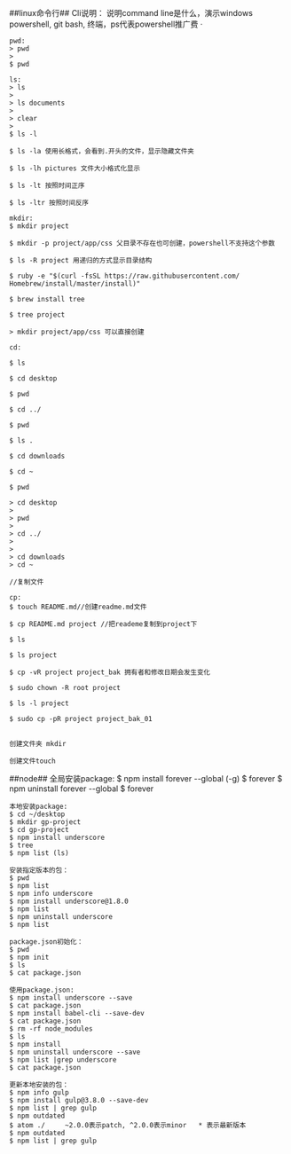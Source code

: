 ##linux命令行##
	Cli说明：
	说明command line是什么，演示windows powershell, git bash, 终端，ps代表powershell推广费 ·  
	
	pwd:
	> pwd
	> 
	$ pwd
	
	ls:
	> ls
	> 
	> ls documents
	> 
	> clear
	> 
	$ ls -l
	
	$ ls -la 使用长格式，会看到.开头的文件，显示隐藏文件夹
	
	$ ls -lh pictures 文件大小格式化显示
	
	$ ls -lt 按照时间正序
	
	$ ls -ltr 按照时间反序
	
	mkdir:
	$ mkdir project
	
	$ mkdir -p project/app/css 父目录不存在也可创建，powershell不支持这个参数
	
	$ ls -R project 用递归的方式显示目录结构
	
	$ ruby -e "$(curl -fsSL https://raw.githubusercontent.com/
	Homebrew/install/master/install)"
	
	$ brew install tree
	
	$ tree project
	
	> mkdir project/app/css 可以直接创建
	
	cd:
	
	$ ls
	
	$ cd desktop
	
	$ pwd
	
	$ cd ../
	
	$ pwd
	
	$ ls .
	
	$ cd downloads
	
	$ cd ~
	
	$ pwd
	
	> cd desktop
	> 
	> pwd
	> 
	> cd ../
	> 
	> 
	> cd downloads
	> cd ~
	
	//复制文件
	
	cp:
	$ touch README.md//创建readme.md文件
	
	$ cp README.md project //把reademe复制到project下
	
	$ ls
	
	$ ls project
	
	$ cp -vR project project_bak 拥有者和修改日期会发生变化
	
	$ sudo chown -R root project
	
	$ ls -l project
	
	$ sudo cp -pR project project_bak_01
	
	
	创建文件夹 mkdir
	
	创建文件touch


##node##
	全局安装package:
	$ npm install forever --global (-g)
	$ forever
	$ npm uninstall forever --global
	$ forever
	
	本地安装package:
	$ cd ~/desktop
	$ mkdir gp-project
	$ cd gp-project
	$ npm install underscore
	$ tree
	$ npm list (ls)
	
	安装指定版本的包：
	$ pwd
	$ npm list
	$ npm info underscore
	$ npm install underscore@1.8.0
	$ npm list
	$ npm uninstall underscore
	$ npm list
	
	package.json初始化：
	$ pwd
	$ npm init
	$ ls
	$ cat package.json
	
	使用package.json:
	$ npm install underscore --save
	$ cat package.json
	$ npm install babel-cli --save-dev
	$ cat package.json
	$ rm -rf node_modules
	$ ls
	$ npm install
	$ npm uninstall underscore --save
	$ npm list |grep underscore
	$ cat package.json
	
	更新本地安装的包：
	$ npm info gulp
	$ npm install gulp@3.8.0 --save-dev
	$ npm list | grep gulp
	$ npm outdated
	$ atom ./     ~2.0.0表示patch, ^2.0.0表示minor   * 表示最新版本
	$ npm outdated
	$ npm list | grep gulp
